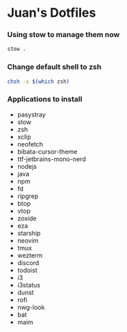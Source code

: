 # Juan's Dotfiles

### Using stow to manage them now
```bash
stow .
```

### Change default shell to zsh
```bash
chsh -s $(which zsh)
```

### Applications to install
- pasystray
- stow
- zsh
- xclip
- neofetch
- bibata-cursor-theme
- ttf-jetbrains-mono-nerd
- nodejs
- java
- npm
- fd
- ripgrep
- btop
- vtop
- zoxide
- eza
- starship
- neovim
- tmux
- wezterm
- discord
- todoist
- i3
- i3status
- dunst
- rofi
- nwg-look
- bat
- maim
